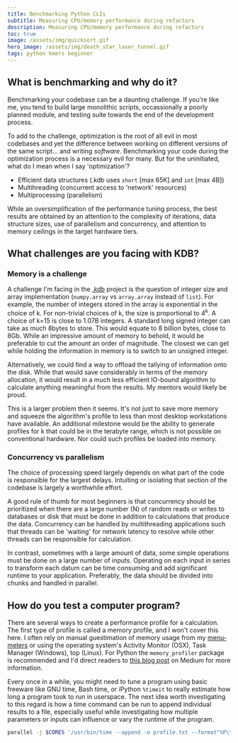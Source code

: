 ```yaml
---
title: Benchmarking Python CLIs
subtitle: Measuring CPU/memory performance during refactors
description: Measuring CPU/memory performance during refactors
toc: true
image: /assets/img/quicksort.gif
hero_image: /assets/img/death_star_laser_tunnel.gif
tags: python kmers beginner
---
```


## What is benchmarking and why do it?

Benchmarking your codebase can be a daunting challenge. If you're like me, you tend to build large monolithic scripts, occassionally a poorly planned module, and testing suite towards the end of the development process.

To add to the challenge, optimization is the root of all evil in most codebases and yet the difference between working on different versions of the same script... and writing *software*. Benchmarking your code during the optimization process is a necessary evil for many. But for the uninitiated, what do I mean when I say 'optimization'?

* Efficient data structures (.kdb uses `short` [max 65K] and `int` [max 4B])
* Multihreading (concurrent access to 'network' resources)
* Multiprocessing (parallelism)

While an oversimplification of the performance tuning process, the best results are obtained by an attention to the complexity of iterations, data structure sizes, use of parallelism and concurrency, and attention to memory ceilings in the target hardware tiers.

## What challenges are you facing with KDB?

### Memory is a challenge

A challenge I'm facing in the [.kdb](/showcase) project is the question of integer size and array implementation (`numpy.array` vs `array.array` instead of `list`). For example, the number of integers stored in the array is exponential in the choice of k. For non-trivial choices of k, the size is proportional to 4<sup>k</sup>. A choice of k=15 is close to 1.07B integers. A standard long signed integer can take as much 8bytes to store. This would equate to 8 billion bytes, close to 8Gb. While an impressive amount of memory to behold, it would be preferable to cut the amount an order of magnitude. The closest we can get while holding the information in memory is to switch to an unsigned integer.

Alternatively, we could find a way to offload the tallying of information onto the disk. While that would save considerably in terms of the memory allocation, it would result in a much less efficient IO-bound algorithm to calculate anything meaningful from the results. My mentors would likely be proud.

This is a larger problem then it seems. It's not just to save more memory and squeeze the algorithm's profile to less than most desktop workstations have available. An additional milestone would be the ability to generate profiles for k that could be in the terabyte range, which is not possible on conventional hardware. Nor could such profiles be loaded into memory.

### Concurrency vs parallelism

The choice of processing speed largely depends on what part of the code is responsible for the largest delays. Intuiting or isolating that section of the codebase is largely a worthwhile effort.

A good rule of thumb for most beginners is that concurrency should be prioritized when there are a large number (N) of random reads or writes to databases or disk that must be done in addition to calculations that produce the data. Concurrency can be handled by multithreading applications such that threads can be 'waiting' for network latency to resolve while other threads can be responsible for calculation.

In contrast, sometimes with a large amount of data, some simple operations must be done on a large number of inputs. Operating on each input in series to transform each datum can be time consuming and add significant runtime to your application. Preferably, the data should be divided into chunks and handled in parallel.


## How do you test a computer program?

There are several ways to create a performance profile for a calculation. The first type of profile is called a memory profile, and I won't cover this here. I often rely on manual guestimation of memory usage from my [menu-meters](https://www.macinstruct.com/node/423) or using the operating system's Activity Monitor (OSX), Task Manager (Windows), top (Linux). For Python the `memory_profiler` package is recommended and I'd direct readers to [this blog post](https://medium.com/zendesk-engineering/hunting-for-memory-leaks-in-python-applications-6824d0518774) on Medium for more information. 

Every once in a while, you might need to tune a program using basic freeware like GNU time, Bash time, or iPython `%timeit` to really estimate how long a program took to run in userspace. The next idea worth investigating to this regard is how a time command can be run to append individual results to a file, especially useful while investigating how multiple parameters or inputs can influence or vary the runtime of the program.


```bash
parallel -j $CORES '/usr/bin/time --append -o profile.txt --format"%P\t%e\t%U\t%S\t%x" -- my_script.py -x {2} {1}' ::: $(find test/data -name '*.txt') ::: $(seq 1 10)

```

